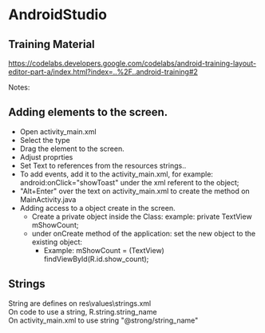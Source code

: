 # AndroidStudio

## Training Material
https://codelabs.developers.google.com/codelabs/android-training-layout-editor-part-a/index.html?index=..%2F..android-training#2


Notes:
## Adding elements to the screen.
- Open activity_main.xml
- Select the type
- Drag the element to the screen.
- Adjust proprties
- Set Text to references from the resources strings..
- To add events, add it to the activity_main.xml, for example: android:onClick="showToast" under the xml referent to the object;
- "Alt+Enter" over the text on activity_main.xml to create the method on MainActivity.java
- Adding access to a object create in the screen.
  - Create a private object inside the Class: example: private TextView mShowCount;
  - under onCreate method of the application: set the new object to the existing object:
    - Example: mShowCount = (TextView) findViewById(R.id.show_count);



## Strings
String are defines on res\values\strings.xml  
On code to use a string, R.string.string_name  
On activity_main.xml to use string "@strong/string_name"  




